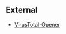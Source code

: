 ## External
* [VirusTotal-Opener](https://gist.github.com/curability4apish/96c2f1bb45426afac7cf2761ff73b9f7)
